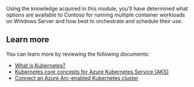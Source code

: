 Using the knowledge acquired in this module, you’ll have determined what options are available to Contoso for running multiple container workloads on Windows Server and how best to orchestrate and schedule their use.

## Learn more

You can learn more by reviewing the following documents:

- [What is Kubernetes?](https://azure.microsoft.com/topic/what-is-kubernetes?azure-portal=true)
- [Kubernetes core concepts for Azure Kubernetes Service (AKS)](/azure/aks/concepts-clusters-workloads?azure-portal=true)
- [Connect an Azure Arc-enabled Kubernetes cluster](/azure/azure-arc/kubernetes/connect-cluster?azure-portal=true)
